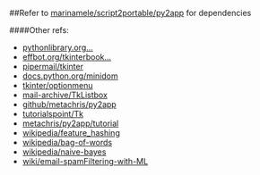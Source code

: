 ##Refer to [marinamele/script2portable/py2app](http://www.marinamele.com/from-a-python-script-to-a-portable-mac-application-with-py2app) for dependencies

####Other refs:
 - [pythonlibrary.org...](http://www.blog.pythonlibrary.org/2010/11/12/python-parsing-xml-with-minidom/)
 - [effbot.org/tkinterbook...](http://effbot.org/tkinterbook/message.htm)
 - [pipermail/tkinter](https://mail.python.org/pipermail/tkinter-discuss/2011-January/002728.html)
 - [docs.python.org/minidom](https://docs.python.org/2/library/xml.dom.minidom.html)
 - [tkinter/optionmenu](http://effbot.org/tkinterbook/optionmenu.htm)
 - [mail-archive/TkListbox](https://www.mail-archive.com/python-list@python.org/msg23753.html)
 - [github/metachris/py2app](https://github.com/metachris/py2app)
 - [tutorialspoint/Tk](http://www.tutorialspoint.com/python/tk_message.htm)
 - [metachris/py2app/tutorial](https://www.metachris.com/2015/11/create-standalone-mac-os-x-applications-with-python-and-py2app/)
 - [wikipedia/feature_hashing](https://en.wikipedia.org/wiki/Feature_hashing)
 - [wikipedia/bag-of-words](https://en.wikipedia.org/wiki/Bag-of-words_model)
 - [wikipedia/naive-bayes](https://en.wikipedia.org/wiki/Naive_Bayes_spam_filtering)
 - [wiki/email-spamFiltering-with-ML](http://cse-wiki.unl.edu/wiki/index.php/Machine_Learning_for_Email_Spam_Filtering)
 
